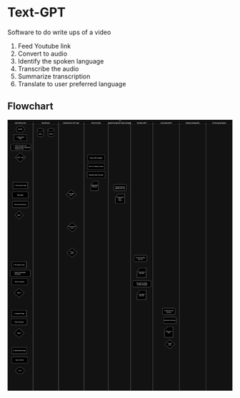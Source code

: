 # Text-GPT
Software to do write ups of a video

1. Feed Youtube link
2. Convert to audio
3. Identify the spoken language
4. Transcribe the audio
5. Summarize transcription
6. Translate to user preferred language

## Flowchart
![Architecture](https://github.com/anuragkandulna/text-gpt/blob/main/Flowchart.drawio.png)
